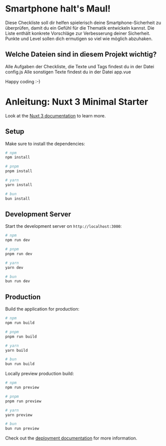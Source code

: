 # Smartphone halt's Maul!
Diese Checkliste soll dir helfen spielerisch deine Smartphone-Sicherheit zu überprüfen, damit du ein Gefühl für die Thematik entwickeln kannst. Die Liste enthält konkrete Vorschläge zur Verbesserung deiner Sicherheit. Punkte und Level sollen dich ermutigen so viel wie möglich abzuhaken.

## Welche Dateien sind in diesem Projekt wichtig?

Alle Aufgaben der Checkliste, die Texte und Tags findest du in der Datei config.js
Alle sonstigen Texte findest du in der Datei app.vue

Happy coding :-)

# Anleitung: Nuxt 3 Minimal Starter

Look at the [Nuxt 3 documentation](https://nuxt.com/docs/getting-started/introduction) to learn more.

## Setup

Make sure to install the dependencies:

```bash
# npm
npm install

# pnpm
pnpm install

# yarn
yarn install

# bun
bun install
```

## Development Server

Start the development server on `http://localhost:3000`:

```bash
# npm
npm run dev

# pnpm
pnpm run dev

# yarn
yarn dev

# bun
bun run dev
```

## Production

Build the application for production:

```bash
# npm
npm run build

# pnpm
pnpm run build

# yarn
yarn build

# bun
bun run build
```

Locally preview production build:

```bash
# npm
npm run preview

# pnpm
pnpm run preview

# yarn
yarn preview

# bun
bun run preview
```

Check out the [deployment documentation](https://nuxt.com/docs/getting-started/deployment) for more information.
